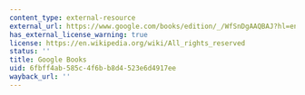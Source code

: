 ```yaml
---
content_type: external-resource
external_url: https://www.google.com/books/edition/_/WfSnDgAAQBAJ?hl=en&gbpv=1
has_external_license_warning: true
license: https://en.wikipedia.org/wiki/All_rights_reserved
status: ''
title: Google Books
uid: 6fbff4ab-585c-4f6b-b8d4-523e6d4917ee
wayback_url: ''
---
```

